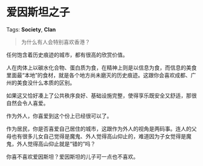 # 爱因斯坦之子

Tags: **Society**, **Clan**

> 为什么有人会特别喜欢香港？



任何饱含着历史痕迹的城市，都有很高的欣赏价值。

人在肉体上以碳水化合物、蛋白质为食，在精神上则是以信息为食，而信息的美食里面最“本地”的食材，就是各个地方尚未磨灭的历史痕迹。这跟你会喜欢成都、广州的美食没什么本质的区别。

如果这又恰好凑上了公共秩序良好、基础设施完整，使得享乐既安全又舒适，那很自然会令人喜爱。

作为外人，你喜爱到这个份上已经很可以了。

作为居民，你是否喜爱自己居住的城市，这跟作为外人的视角是两码事。连人的父母也有很多儿女自己觉得是魔鬼、外人觉得高山仰止的，难道因为子女觉得是魔鬼，外人觉得高山仰止就是“错的”吗？

你喜不喜欢爱因斯坦？爱因斯坦的儿子可一点也不喜欢。



